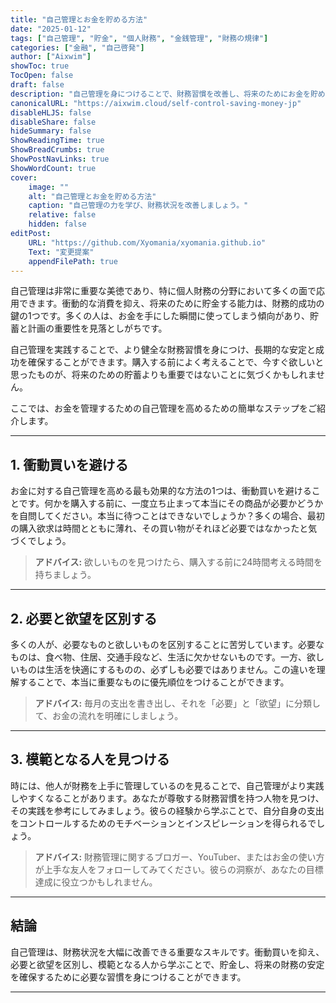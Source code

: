 ```yaml
---
title: "自己管理とお金を貯める方法"
date: "2025-01-12"
tags: ["自己管理", "貯金", "個人財務", "金銭管理", "財務の規律"]
categories: ["金融", "自己啓発"]
author: ["Aixwim"]
showToc: true
TocOpen: false
draft: false
description: "自己管理を身につけることで、財務習慣を改善し、将来のためにお金を貯める方法を学びましょう。"
canonicalURL: "https://aixwim.cloud/self-control-saving-money-jp"
disableHLJS: false
disableShare: false
hideSummary: false
ShowReadingTime: true
ShowBreadCrumbs: true
ShowPostNavLinks: true
ShowWordCount: true
cover:
    image: ""
    alt: "自己管理とお金を貯める方法"
    caption: "自己管理の力を学び、財務状況を改善しましょう。"
    relative: false
    hidden: false
editPost:
    URL: "https://github.com/Xyomania/xyomania.github.io"
    Text: "変更提案"
    appendFilePath: true
---
```


自己管理は非常に重要な美徳であり、特に個人財務の分野において多くの面で応用できます。衝動的な消費を抑え、将来のために貯金する能力は、財務的成功の鍵の1つです。多くの人は、お金を手にした瞬間に使ってしまう傾向があり、貯蓄と計画の重要性を見落としがちです。

自己管理を実践することで、より健全な財務習慣を身につけ、長期的な安定と成功を確保することができます。購入する前によく考えることで、今すぐ欲しいと思ったものが、将来のための貯蓄よりも重要ではないことに気づくかもしれません。

ここでは、お金を管理するための自己管理を高めるための簡単なステップをご紹介します。

---

## 1. **衝動買いを避ける**

お金に対する自己管理を高める最も効果的な方法の1つは、衝動買いを避けることです。何かを購入する前に、一度立ち止まって本当にその商品が必要かどうかを自問してください。本当に待つことはできないでしょうか？多くの場合、最初の購入欲求は時間とともに薄れ、その買い物がそれほど必要ではなかったと気づくでしょう。

> **アドバイス:** 欲しいものを見つけたら、購入する前に24時間考える時間を持ちましょう。

---

## 2. **必要と欲望を区別する**

多くの人が、必要なものと欲しいものを区別することに苦労しています。必要なものは、食べ物、住居、交通手段など、生活に欠かせないものです。一方、欲しいものは生活を快適にするものの、必ずしも必要ではありません。この違いを理解することで、本当に重要なものに優先順位をつけることができます。

> **アドバイス:** 毎月の支出を書き出し、それを「必要」と「欲望」に分類して、お金の流れを明確にしましょう。

---

## 3. **模範となる人を見つける**

時には、他人が財務を上手に管理しているのを見ることで、自己管理がより実践しやすくなることがあります。あなたが尊敬する財務習慣を持つ人物を見つけ、その実践を参考にしてみましょう。彼らの経験から学ぶことで、自分自身の支出をコントロールするためのモチベーションとインスピレーションを得られるでしょう。

> **アドバイス:** 財務管理に関するブロガー、YouTuber、またはお金の使い方が上手な友人をフォローしてみてください。彼らの洞察が、あなたの目標達成に役立つかもしれません。

---

## 結論

自己管理は、財務状況を大幅に改善できる重要なスキルです。衝動買いを抑え、必要と欲望を区別し、模範となる人から学ぶことで、貯金し、将来の財務の安定を確保するために必要な習慣を身につけることができます。

---
